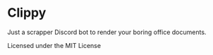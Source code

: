 # Clippy

Just a scrapper Discord bot to render your boring
office documents.

Licensed under the MIT License
